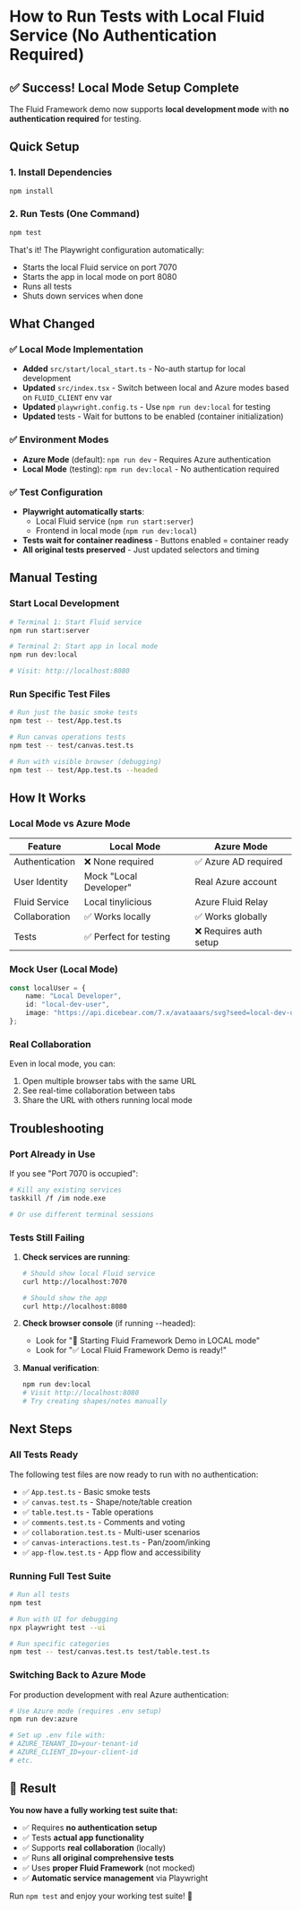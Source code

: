 # How to Run Tests with Local Fluid Service (No Authentication Required)

## ✅ Success! Local Mode Setup Complete

The Fluid Framework demo now supports **local development mode** with **no authentication required** for testing.

## Quick Setup

### 1. Install Dependencies

```bash
npm install
```

### 2. Run Tests (One Command)

```bash
npm test
```

That's it! The Playwright configuration automatically:

- Starts the local Fluid service on port 7070
- Starts the app in local mode on port 8080
- Runs all tests
- Shuts down services when done

## What Changed

### ✅ Local Mode Implementation

- **Added** `src/start/local_start.ts` - No-auth startup for local development
- **Updated** `src/index.tsx` - Switch between local and Azure modes based on `FLUID_CLIENT` env var
- **Updated** `playwright.config.ts` - Use `npm run dev:local` for testing
- **Updated** tests - Wait for buttons to be enabled (container initialization)

### ✅ Environment Modes

- **Azure Mode** (default): `npm run dev` - Requires Azure authentication
- **Local Mode** (testing): `npm run dev:local` - No authentication required

### ✅ Test Configuration

- **Playwright automatically starts**:
    - Local Fluid service (`npm run start:server`)
    - Frontend in local mode (`npm run dev:local`)
- **Tests wait for container readiness** - Buttons enabled = container ready
- **All original tests preserved** - Just updated selectors and timing

## Manual Testing

### Start Local Development

```bash
# Terminal 1: Start Fluid service
npm run start:server

# Terminal 2: Start app in local mode
npm run dev:local

# Visit: http://localhost:8080
```

### Run Specific Test Files

```bash
# Run just the basic smoke tests
npm test -- test/App.test.ts

# Run canvas operations tests
npm test -- test/canvas.test.ts

# Run with visible browser (debugging)
npm test -- test/App.test.ts --headed
```

## How It Works

### Local Mode vs Azure Mode

| Feature        | Local Mode             | Azure Mode             |
| -------------- | ---------------------- | ---------------------- |
| Authentication | ❌ None required       | ✅ Azure AD required   |
| User Identity  | Mock "Local Developer" | Real Azure account     |
| Fluid Service  | Local tinylicious      | Azure Fluid Relay      |
| Collaboration  | ✅ Works locally       | ✅ Works globally      |
| Tests          | ✅ Perfect for testing | ❌ Requires auth setup |

### Mock User (Local Mode)

```typescript
const localUser = {
	name: "Local Developer",
	id: "local-dev-user",
	image: "https://api.dicebear.com/7.x/avataaars/svg?seed=local-dev-user",
};
```

### Real Collaboration

Even in local mode, you can:

1. Open multiple browser tabs with the same URL
2. See real-time collaboration between tabs
3. Share the URL with others running local mode

## Troubleshooting

### Port Already in Use

If you see "Port 7070 is occupied":

```bash
# Kill any existing services
taskkill /f /im node.exe

# Or use different terminal sessions
```

### Tests Still Failing

1. **Check services are running**:

    ```bash
    # Should show local Fluid service
    curl http://localhost:7070

    # Should show the app
    curl http://localhost:8080
    ```

2. **Check browser console** (if running --headed):
    - Look for "🚀 Starting Fluid Framework Demo in LOCAL mode"
    - Look for "✅ Local Fluid Framework Demo is ready!"

3. **Manual verification**:
    ```bash
    npm run dev:local
    # Visit http://localhost:8080
    # Try creating shapes/notes manually
    ```

## Next Steps

### All Tests Ready

The following test files are now ready to run with no authentication:

- ✅ `App.test.ts` - Basic smoke tests
- ✅ `canvas.test.ts` - Shape/note/table creation
- ✅ `table.test.ts` - Table operations
- ✅ `comments.test.ts` - Comments and voting
- ✅ `collaboration.test.ts` - Multi-user scenarios
- ✅ `canvas-interactions.test.ts` - Pan/zoom/inking
- ✅ `app-flow.test.ts` - App flow and accessibility

### Running Full Test Suite

```bash
# Run all tests
npm test

# Run with UI for debugging
npx playwright test --ui

# Run specific categories
npm test -- test/canvas.test.ts test/table.test.ts
```

### Switching Back to Azure Mode

For production development with real Azure authentication:

```bash
# Use Azure mode (requires .env setup)
npm run dev:azure

# Set up .env file with:
# AZURE_TENANT_ID=your-tenant-id
# AZURE_CLIENT_ID=your-client-id
# etc.
```

## 🎉 Result

**You now have a fully working test suite that:**

- ✅ Requires **no authentication setup**
- ✅ Tests **actual app functionality**
- ✅ Supports **real collaboration** (locally)
- ✅ Runs **all original comprehensive tests**
- ✅ Uses **proper Fluid Framework** (not mocked)
- ✅ **Automatic service management** via Playwright

Run `npm test` and enjoy your working test suite! 🚀
